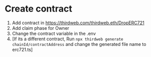 # Create contract

1. Add contract in https://thirdweb.com/thirdweb.eth/DropERC721
2. Add claim phase for Owner
3. Change the contract variable in the .env
4. [If its a different contract, Run `npx thirdweb generate chainId/contractAddress` and change the generated file name to erc721.ts]